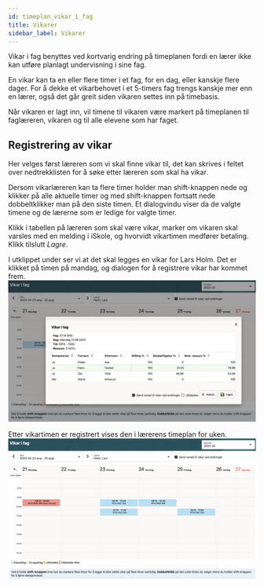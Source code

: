 ```yaml
---
id: timeplan_vikar_i_fag
title: Vikarer
sidebar_label: Vikarer
---
```

Vikar i fag benyttes ved kortvarig endring på timeplanen fordi en lærer ikke kan utføre planlagt undervisning i sine fag. 

En vikar kan ta en eller flere timer i et fag, for en dag, eller kanskje flere dager. For å dekke et vikarbehovet i et 5-timers fag trengs kanskje mer enn en lærer, også det går greit siden vikaren settes inn på timebasis.

Når vikaren er lagt inn, vil timene til vikaren være markert på timeplanen til faglæreren, vikaren og til alle elevene som har faget.

## Registrering av vikar
Her velges først læreren som vi skal finne vikar til, det kan skrives i feltet over nedtrekklisten for å søke etter læreren som skal ha vikar. 

Dersom  vikarlæreren kan ta flere timer holder man shift-knappen nede og klikker på alle aktuelle timer og med shift-knappen fortsatt nede dobbeltklikker man på den siste timen. Et dialogvindu viser da de valgte timene og de lærerne som er ledige  for valgte timer. 

Klikk i tabellen på læreren som skal være vikar, marker om vikaren skal varsles med en melding i iSkole, og hvorvidt vikartimen medfører betaling. Klikk tilslutt _Lagre_.

I utklippet under ser vi at det skal legges en vikar for Lars Holm. Det er klikket på timen på mandag, og dialogen for å registrere vikar har kommet frem.
![bilde](/img/tp_vikarer_registrering.png)

Etter vikartimen er registrert vises den i lærerens timeplan for uken.
![bilde](/img/tp_vikarer_timeplan.png)


